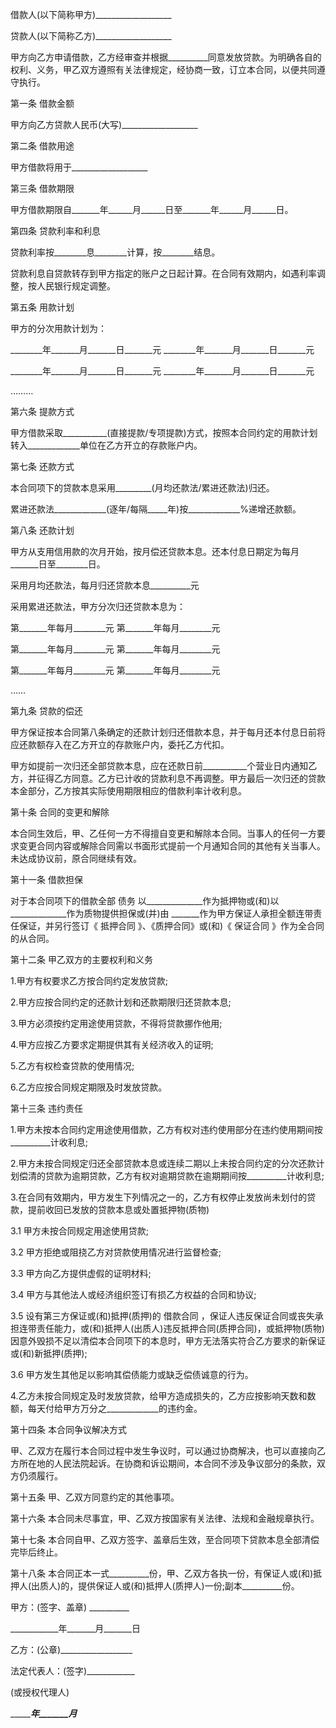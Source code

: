 
 


借款人(以下简称甲方)___________________


贷款人(以下简称乙方)___________________


甲方向乙方申请借款，乙方经审查并根据__________同意发放贷款。为明确各自的权利、义务，甲乙双方遵照有关法律规定，经协商一致，订立本合同，以便共同遵守执行。


第一条 借款金额


甲方向乙方贷款人民币(大写)___________________


第二条 借款用途


甲方借款将用于___________________


第三条 借款期限


甲方借款期限自_______年______月______日至_______年______月______日。


第四条 贷款利率和利息


贷款利率按________息________计算，按________结息。


贷款利息自贷款转存到甲方指定的账户之日起计算。在合同有效期内，如遇利率调整，按人民银行规定调整。


第五条 用款计划


甲方的分次用款计划为：


________年_______月_______日_______元 ________年_______月_______日_______元


________年_______月_______日_______元 ________年_______月_______日_______元


………


第六条 提款方式


甲方借款采取___________(直接提款/专项提款)方式，按照本合同约定的用款计划转入_____________单位在乙方开立的存款账户内。


第七条 还款方式


本合同项下的贷款本息采用_________(月均还款法/累进还款法)归还。


累进还款法_____________(逐年/每隔_____年)按_____________%递增还款额。


第八条 还款计划


甲方从支用信用款的次月开始，按月偿还贷款本息。还本付息日期定为每月_______日至________日。


采用月均还款法，每月归还贷款本息__________元


采用累进还款法，甲方分次归还贷款本息为：


第_______年每月________元 第_______年每月________元


第_______年每月________元 第_______年每月________元


第_______年每月________元 第_______年每月________元


……


第九条 贷款的偿还


甲方保证按本合同第八条确定的还款计划归还借款本息，并于每月还本付息日前将应还款额存入在乙方开立的存款账户内，委托乙方代扣。


甲方如提前一次归还全部贷款本息，应在还款日前___________个营业日内通知乙方，并征得乙方同意。乙方已计收的贷款利息不再调整。甲方最后一次归还的贷款本金部分，乙方按其实际使用期限相应的借款利率计收利息。


第十条 合同的变更和解除


本合同生效后，甲、乙任何一方不得擅自变更和解除本合同。当事人的任何一方要求变更合同内容或解除合同需以书面形式提前一个月通知合同的其他有关当事人。未达成协议前，原合同继续有效。


第十一条 借款担保


对于本合同项下的借款全部
债务
以______________作为抵押物或(和)以______________作为质物提供担保或(并)由 _______作为甲方保证人承担全额连带责任保证，并另行签订《
抵押合同
》、《质押合同》或(和)《
保证合同
》作为全合同的从合同。


第十二条 甲乙双方的主要权利和义务


1.甲方有权要求乙方按合同约定发放贷款;


2.甲方应按合同约定的还款计划和还款期限归还贷款本息;


3.甲方必须按约定用途使用贷款，不得将贷款挪作他用;


4.甲方应按乙方要求定期提供其有关经济收入的证明;


5.乙方有权检查贷款的使用情况;


6.乙方应按合同规定期限及时发放贷款。


第十三条 违约责任


1.甲方未按本合同约定用途使用借款，乙方有权对违约使用部分在违约使用期间按__________计收利息;


2.甲方未按合同规定归还全部贷款本息或连续二期以上未按合同约定的分次还款计划偿清的贷款为逾期贷款，乙方有权对逾期贷款在逾期期间按__________计收利息;


3.在合同有效期内，甲方发生下列情况之一的，乙方有权停止发放尚未划付的贷款，提前收回已发放的贷款本息或处置抵押物(质物)


3.1 甲方未按合同规定用途使用贷款;


3.2 甲方拒绝或阻挠乙方对贷款使用情况进行监督检查;


3.3 甲方向乙方提供虚假的证明材料;


3.4 甲方与其他法人或经济组织签订有损乙方权益的合同和协议;


3.5 设有第三方保证或(和)抵押(质押)的
借款合同
，保证人违反保证合同或丧失承担连带责任能力，或(和)抵押人(出质人)违反抵押合同(质押合同)，或抵押物(质物)因意外毁损不足以清偿本合同项下的本息时，甲方无法落实符合乙方要求的新保证或(和)新抵押(质押);


3.6 甲方发生其他足以影响其偿债能力或缺乏偿债诚意的行为。


4.乙方未按合同规定及时发放贷款，给甲方造成损失的，乙方应按影响天数和数额，每天付给甲方万分之_____________的违约金。


第十四条 本合同争议解决方式


甲、乙双方在履行本合同过程中发生争议时，可以通过协商解决，也可以直接向乙方所在地的人民法院起诉。在协商和诉讼期间，本合同不涉及争议部分的条款，双方仍须履行。


第十五条 甲、乙双方同意约定的其他事项。


第十六条 本合同未尽事宜，甲、乙双方按国家有关法律、法规和金融规章执行。


第十七条 本合同自甲、乙双方签字、盖章后生效，至合同项下贷款本息全部清偿完毕后终止。


第十八条 本合同正本一式__________份，甲、乙双方各执一份，有保证人或(和)抵押人(出质人)的，提供保证人或(和)抵押人(质押人)一份;副本__________份。


甲方：(签字、盖章) __________


____________年_______月_______日


乙方：(公章)__________________


法定代表人：(签字)____________


(或授权代理人)


____________年_______月_______
 


 

 
 
 
 
 
  


  
 

  


  


  
 
 
 
 

